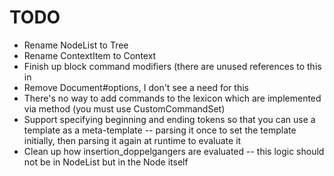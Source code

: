 # TODO

* Rename NodeList to Tree
* Rename ContextItem to Context
* Finish up block command modifiers (there are unused references to this in
* Remove Document#options, I don't see a need for this
* There's no way to add commands to the lexicon which are implemented via method
  (you must use CustomCommandSet)
* Support specifying beginning and ending tokens so that you can use a template
  as a meta-template -- parsing it once to set the template initially, then
  parsing it again at runtime to evaluate it
* Clean up how insertion_doppelgangers are evaluated -- this logic should not be
  in NodeList but in the Node itself
